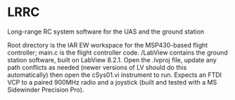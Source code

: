 LRRC
====

Long-range RC system software for the UAS and the ground station

Root directory is the IAR EW workspace for the MSP430-based flight controller; main.c is the flight controller code.  /LabView contains the ground station software, built on LabView 8.2.1.  Open the .lvproj file, update any path conflicts as needed (newer versions of LV should do this automatically) then open the cSys01.vi instrument to run.  Expects an FTDI VCP to a paired 900MHz radio and a joystick (built and tested with a MS Sidewinder Precision Pro).
